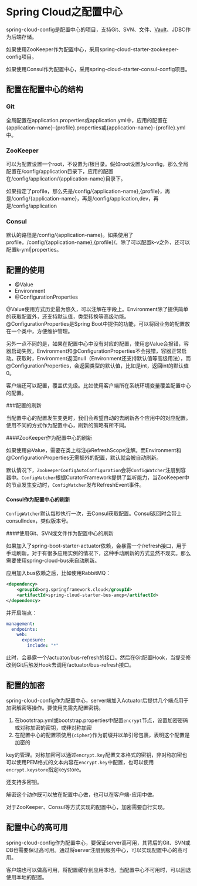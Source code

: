 # Spring Cloud之配置中心

spring-cloud-config是配置中心的项目，支持Git、SVN、文件、[Vault](https://www.vaultproject.io/)、JDBC作为后端存储。

如果使用ZooKeeper作为配置中心，采用spring-cloud-starter-zookeeper-config项目。

如果使用Consul作为配置中心，采用spring-cloud-starter-consul-config项目。

## 配置在配置中心的结构

### Git

全局配置在application.properties或application.yml中，应用的配置在{application-name}-{profile}.properties或{application-name}-{profile}.yml中。

### ZooKeeper

可以为配置设置一个root，不设置为/根目录。假如root设置为/config，那么全局配置在/config/application目录下，应用的配置在/config/application/{application-name}目录下。

如果指定了profile，那么先是/config/{application-name},{profile}，再是/config/{application-name}，再是/config/application,dev，再是/config/application

### Consul

默认的路径是/config/{application-name}。如果使用了profile，/config/{application-name},{profile}/。除了可以配置k-v之外，还可以配置k-yml|properties。

## 配置的使用

- @Value
- Environment
- @ConfigurationProperties

@Value使用方式历史最为悠久，可以注解在字段上。Environment除了提供简单的获取配置外，还支持默认值，类型转换等高级功能。@ConfigurationProperties是Spring Boot中提供的功能，可以将同业务的配置放在一个类中，方便维护管理。

另外一点不同的是，如果在配置中心中没有对应的配置，使用@Value会报错，容器启动失败，Environment和@ConfigurationProperties不会报错，容器正常启动。获取时，Environment返回null（Environment还支持默认值等高级用法），而@ConfigurationProperties，会返回类型的默认值，比如是int，返回int的默认值0。

客户端还可以配置，覆盖优先级。比如使用客户端所在系统环境变量覆盖配置中心的配置。

###配置的刷新

当配置中心的配置发生变更时，我们会希望自动的去刷新各个应用中的对应配置。使用不同的方式作为配置中心，刷新的策略有所不同。

####ZooKeeper作为配置中心的刷新

如果使用@Value，需要在类上标注@RefreshScope注解。而Environment和@ConfigurationProperties无需额外的配置，默认就会被自动刷新。

默认情况下，`ZookeeperConfigAutoConfiguration`会将`ConfigWatcher`注册到容器中。`ConfigWatcher`根据CuratorFramework提供了监听能力，当ZooKeeper中的节点发生变动时，`ConfigWatcher`发布RefreshEvent事件。

#### Consul作为配置中心的刷新

`ConfigWatcher`默认每秒执行一次，去Consul获取配置。Consul返回时会带上consulIndex，类似版本号。

####使用Git、SVN或文件作为配置中心的刷新

如果加入了spring-boot-starter-actuator依赖，会暴露一个/refresh接口，用于手动刷新。对于有很多应用实例的情况下，这种手动刷新的方式显然不现实。那么需要使用spring-cloud-bus来自动刷新。

应用加入bus依赖之后，比如使用RabbitMQ：

```xml
<dependency>
	<groupId>org.springframework.cloud</groupId>
	<artifactId>spring-cloud-starter-bus-amqp</artifactId>
</dependency>
```

并开启端点：

```yaml
management:
  endpoints:
    web:
      exposure:
        include: "*"
```

此时，会暴露一个/actuator/bus-refresh的接口。然后在Git配置Hook，当提交修改到Git后触发Hook去调用/actuator/bus-refresh接口。

## 配置的加密

spring-cloud-config作为配置中心，server端加入Actuator后提供几个端点用于加密解密等操作。要使用先需先配置密钥。

1. 在bootstrap.yml或bootstrap.properties中配置`encrypt`节点，设置加密密码或对称加密的密钥，或非对称加密
2. 在配置中心的配置项使用`{cipher}`作为前缀并以单引号包裹，表明这个配置是加密的

key的管理。对称加密可以通过`encrypt.key`配置文本格式的密钥，非对称加密也可以使用PEM格式的文本内容在`encrypt.key`中配置，也可以使用`encrypt.keystore`指定keystore。

还支持多密钥。

解密这个动作既可以放在配置中心做，也可以在客户端-应用中做。

对于ZooKeeper、Consul等方式实现的配置中心，加密需要自行实现。

## 配置中心的高可用

spring-cloud-config作为配置中心，要保证server高可用，其背后的Git、SVN或DB也需要保证高可用。通过将server注册到服务中心，可以实现配置中心的高可用。

客户端也可以做高可用，将配置缓存到应用本地，当配置中心不可用时，可以回退使用本地的配置。

